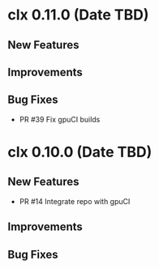 # clx 0.11.0 (Date TBD)

## New Features

## Improvements

## Bug Fixes

 - PR #39 Fix gpuCI builds


# clx 0.10.0 (Date TBD)

## New Features

 - PR #14 Integrate repo with gpuCI

## Improvements

## Bug Fixes
